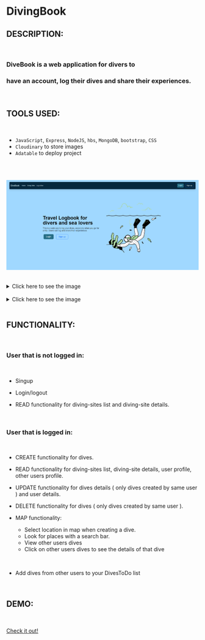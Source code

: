 # DivingBook

## DESCRIPTION:

<br>

### DiveBook is a web application for divers to 
### have an account, log their dives and share their experiences.

<br>

## TOOLS USED:

<br>

-   `JavaScript`, `Express`, `NodeJS`, `hbs`, `MongoDB`, `bootstrap`, `CSS`
-   `Cloudinary` to store images 
-   `Adatable` to deploy project

<br>
<br>

![screenshot](/public/images/homepageScreenshot.png)

<br>

<details>
  <summary> Click here to see the image </summary>
<br>

![](/public/images/profileScreenshot.png)
    
</details>

<br>

<details>
  <summary> Click here to see the image </summary>
<br>

![](/public/images/createDiveScreenshot.png)
    
</details>

<br>

## FUNCTIONALITY:

<br>

### **User that is not logged in:**

<br>

-   Singup

-   Login/logout

-   READ functionality for diving-sites list and diving-site details.

<br>

### **User that is logged in:**

<br>

-   CREATE functionality for dives.
-   READ functionality for diving-sites list, diving-site details, 
    user profile, other users profile.
-   UPDATE functionality for dives details ( only dives created by same user ) and user details.
-   DELETE functionality for dives ( only dives created by same user ).

-   MAP functionality:
    -   Select location in map when creating a dive.
    -   Look for places with a search bar.
    -   View other users dives 
    -   Click on other users dives to see the details of that dive

<br>

-   Add dives from other users to your DivesToDo list

<br>

## DEMO:

<br>

[Check it out!](https://divebook.adaptable.app/)


